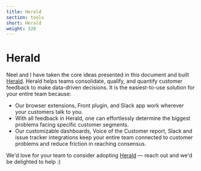 ```yaml
---
title: Herald
section: tools
short: Herald
weight: 320
---
```


# Herald

Neel and I have taken the core ideas presented in this document and built [Herald](https://www.heraldhq.com). Herald helps teams consolidate, qualify, and quantify customer feedback to make data-driven decisions. It is the easiest-to-use solution for your entire team because:

- Our browser extensions, Front plugin, and Slack app work wherever your customers talk to you.
- With all feedback in Herald, one can effortlessly determine the biggest problems facing specific customer segments.
- Our customizable dashboards, Voice of the Customer report, Slack and issue tracker integrations keep your entire team connected to customer problems and reduce friction in reaching consensus.

We'd love for your team to consider adopting [Herald](https://www.heraldhq.com) — reach out and we'd be delighted to help :)
